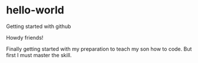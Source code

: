 # hello-world
Getting started with github

Howdy friends!

Finally getting started with my preparation to teach my son how to code. But first I must master the skill.
